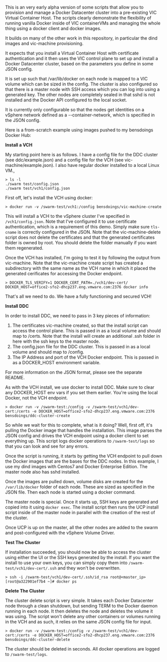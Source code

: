 This is an very early alpha version of some scripts that allow you to provision and manage a Docker Datacenter cluster into a pre-existing VIC Virtual Container Host. The scripts clearly demonstrate the flexibility of running vanilla Docker inside of VIC containerVMs and managing the whole thing using a docker client and docker images.

It builds on many of the other work in this repository, in particular the dind images and vic-machine provisioning.

It expects that you install a Virtual Container Host with certificate authentication and it then uses the VIC control plane to set up and install a Docker Datacenter cluster, based on the parameters you define in some JSON config. 

It is set up such that /var/lib/docker on each node is mapped to a VIC volume which can be sized in the config. The cluster is also configured so that there is a master node with SSH access which you can log into using a generated key. The other nodes are completely sealed in that sshd is not installed and the Docker API configured to the local socket.

It is currently only configurable so that the nodes get identities on a vSphere network defined as a --container-network, which is specified in the JSON config.

Here is a from-scratch example using images pushed to my bensdoings Docker Hub:

**Install a VCH**

My starting point here is as follows. I have a config file for the DDC cluster (see ddc/example.json) and a config file for the VCH (see vic-machine/example.json). I also have regular docker installed to a local Linux VM.,

```
> ls -l
./swarm test/config.json
./swarm test/vch1/config.json
```

First off, let's install the VCH using docker:

```
> docker run -v /swarm-test/vch1:/config bensdoings/vic-machine-create
```
This will install a VCH to the vSphere cluster I've specified in ``/vch1/config.json``. Note that I've configured it to use certificate authentication, which is a requirement of this demo. Simply make sure ``tls-cname`` is correctly configured in the JSON. Note that the vic-machine-delete script does not delete the certificates and that the generated certificates folder is owned by root. You should delete the folder manually if you want them regenerated.

Once the VCH has installed, I'm going to test it by following the output from vic-machine. Note that the vic-machine create script has created a subdirectory with the same name as the VCH name in which it placed the generated cerificates for accessing the Docker endpoint.

```
> DOCKER_TLS_VERIFY=1 DOCKER_CERT_PATH=./vch1/dev-cert/ DOCKER_HOST=office2-sfo2-dhcp237.eng.vmware.com:2376 docker info
```
That's all we need to do. We have a fully functioning and secured VCH!

**Install DDC**

In order to install DDC, we need to pass in 3 key pieces of information:

1) The certificates vic-machine created, so that the install script can access the control plane. This is passed in as a local volume and should map to /certs. Note that the install will create an additional .ssh folder in here with the ssh keys to the master node.
2) The config.json file for the DDC cluster. This is passed in as a local volume and should map to /config.
3) The IP Address and port of the VCH Docker endpoint. This is passed in as a DOCKER_HOST environment variable.

For more information on the JSON format, please see the separate README. 

As with the VCH install, we use docker to install DDC. Make sure to clear any DOCKER_HOST env vars if you set them earlier. You're using the local Docker, not the VCH endpoint.

```
> docker run -v /swarm-test:/config -v /swarm-test/vch1/dev-cert:/certs -e DOCKER_HOST=office2-sfo2-dhcp237.eng.vmware.com:2376 bensdoings/ddc-cluster-create
```
So while we wait for this to complete, what is it doing? Well, first off, it's pulling the Docker image that handles the installation. This image parses the JSON config and drives the VCH endpoint using a docker client to set everything up. This script logs docker operations to ``/swarm-test/logs`` so that you can look and see for any errors.

Once the script is running, it starts by getting the VCH endpoint to pull down the Docker images that are the bases for the DDC nodes. In this example, I use my dind images with Centos7 and Docker Enterprise Edition. The master node also has sshd installed.

Once the images are pulled down, volume disks are created for the ``/var/lib/docker`` folder of each node. These are sized as specified in the JSON file. Then each node is started using a docker command.

The master node is special. Once it starts up, SSH keys are generated and copied into it using ``docker exec``. The install script then runs the UCP install script inside of the master node in parallel with the creation of the rest of the cluster.

Once UCP is up on the master, all the other nodes are added to the swarm and post-configured with the vSphere Volume Driver.

**Test The Cluster**

If installation succeeded, you should now be able to access the cluster using either the UI or the SSH keys generated by the install. If you want the install to use your own keys, you can simply copy them into ``/swarm-test/vch1/dev-cert/.ssh`` and they won't be overwritten.

```
> ssh -i /swarm-test/vch1/dev-cert/.ssh/id_rsa root@<master_ip>
[root@a322901ef7b4 ~]# docker ps
```

**Delete The Cluster**

The cluster delete script is very simple. It takes each Docker Datacenter node through a clean shutdown, but sending TERM to the Docker daemon running in each node. It then deletes the node and deletes the volume it was using. The script won't delete any other containers or volumes running in the VCH and as such, it relies on the same JSON config file for input.

```
> docker run -v /swarm-test:/config -v /swarm-test/vch1/dev-cert:/certs -e DOCKER_HOST=office2-sfo2-dhcp237.eng.vmware.com:2376 bensdoings/ddc-cluster-delete
```

The cluster should be deleted in seconds. All docker operations are logged to ``/swarm-test/logs``.


